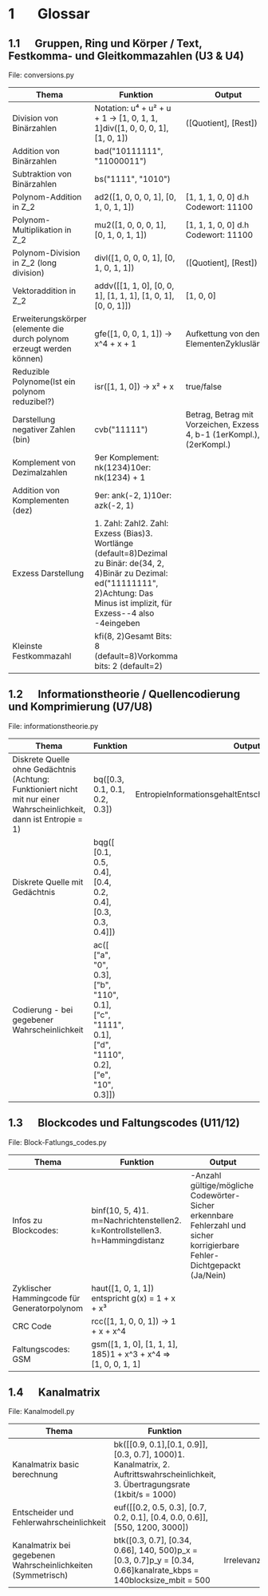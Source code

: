# 1       Glossar

## 1.1      Gruppen, Ring und Körper / Text, Festkomma- und Gleitkommazahlen (U3 & U4)

File: conversions.py

| Thema | Funktion | Output |
| --- | --- | --- |
| Division von Binärzahlen | Notation: u⁴ + u² + u + 1 → [1, 0, 1, 1, 1]div([1, 0, 0, 0, 1], [1, 0, 1]) | ([Quotient], [Rest]) |
| Addition von Binärzahlen | bad("10111111", "11000011") |  |
| Subtraktion von Binärzahlen | bs("1111", "1010") |  |
| Polynom-Addition in Z_2 | ad2([1, 0, 0, 0, 1], [0, 1, 0, 1, 1]) | [1, 1, 1, 0, 0] d.h Codewort: 11100 |
| Polynom-Multiplikation in Z_2 | mu2([1, 0, 0, 0, 1], [0, 1, 0, 1, 1]) | [1, 1, 1, 0, 0] d.h Codewort: 11100 |
| Polynom-Division in Z_2 (long division) | divl([1, 0, 0, 0, 1], [0, 1, 0, 1, 1]) | ([Quotient], [Rest]) |
| Vektoraddition in Z_2 | addv([[1, 1, 0], [0, 0, 1], [1, 1, 1], [1, 0, 1], [0, 0, 1]]) | [1, 0, 0] |
| Erweiterungskörper (elemente die durch polynom erzeugt werden können) | gfe([1, 0, 0, 1, 1]) -> x^4 + x + 1 | Aufkettung von den ElementenZykluslänge |
| Reduzible Polynome(Ist ein polynom reduzibel?) | isr([1, 1, 0]) -> x² + x | true/false |
| Darstellung negativer Zahlen (bin) | cvb("11111") | Betrag, Betrag mit Vorzeichen, Exzess-4, b-1 (1erKompl.), b (2erKompl.) |
| Komplement von Dezimalzahlen | 9er Komplement: nk(1234)10er: nk(1234) + 1 |  |
| Addition von Komplementen (dez) | 9er: ank(-2, 1)10er: azk(-2, 1) |  |
| Exzess Darstellung | 1. Zahl: Zahl2. Zahl: Exzess (Bias)3. Wortlänge (default=8)Dezimal zu Binär: de(34, 2, 4)Binär zu Dezimal: ed("11111111", 2)Achtung: Das Minus ist implizit, für Exzess--4 also -4eingeben |  |
| Kleinste Festkommazahl | kfi(8, 2)Gesamt Bits: 8 (default=8)Vorkomma bits: 2 (default=2) |  |

## 1.2      Informationstheorie / Quellencodierung und Komprimierung (U7/U8)

File: informationstheorie.py

| Thema | Funktion | Output |
| --- | --- | --- |
| Diskrete Quelle ohne Gedächtnis (Achtung: Funktioniert nicht mit nur einer Wahrscheinlichkeit, dann ist Entropie = 1) | bq([0.3, 0.1, 0.1, 0.2, 0.3]) | EntropieInformationsgehaltEntscheidungsgehaltRedundanz |
| Diskrete Quelle mit Gedächtnis | bqg([    [0.1, 0.5, 0.4],    [0.4, 0.2, 0.4],    [0.3, 0.3, 0.4]]) |  |
| Codierung - bei gegebener Wahrscheinlichkeit | ac([    ["a", "0", 0.3],    ["b", "110", 0.1],    ["c", "1111", 0.1],    ["d", "1110", 0.2],    ["e", "10", 0.3]]) |  |

## 1.3      Blockcodes und Faltungscodes (U11/12)

File: Block-Fatlungs\_codes.py

| Thema | Funktion | Output |
| --- | --- | --- |
| Infos zu Blockcodes: | binf(10, 5, 4)1. m=Nachrichtenstellen2. k=Kontrollstellen3. h=Hammingdistanz | -Anzahl gültige/mögliche Codewörter-Sicher erkennbare Fehlerzahl und sicher korrigierbare Fehler-Dichtgepackt (Ja/Nein) |
| Zyklischer Hammingcode für Generatorpolynom | haut([1, 0, 1, 1]) entspricht g(x) = 1 + x + x³ |  |
| CRC Code | rcc([1, 1, 0, 0, 1]) -> 1 + x + x^4 |  |
| Faltungscodes: GSM | gsm([1, 1, 0], [1, 1, 1], 185)1 + x^3 + x^4 => [1, 0, 0, 1, 1] |  |

## 1.4      Kanalmatrix

File: Kanalmodell.py

| Thema | Funktion | Output |
| --- | --- | --- |
| Kanalmatrix basic berechnung | bk([[0.9, 0.1],[0.1, 0.9]], [0.3, 0.7], 1000)1. Kanalmatrix, 2. Auftrittswahrscheinlichkeit, 3. Übertragungsrate (1kbit/s = 1000) |  |
| Entscheider und Fehlerwahrscheinlichkeit | euf([[0.2, 0.5, 0.3], [0.7, 0.2, 0.1], [0.4, 0.0, 0.6]], [550, 1200, 3000]) |  |
| Kanalmatrix bei gegebenen Wahrscheinlichkeiten (Symmetrisch) | btk([0.3, 0.7], [0.34, 0.66], 140, 500)p_x = [0.3, 0.7]p_y = [0.34, 0.66]kanalrate_kbps = 140blocksize_mbit = 500 | IrrelevanzAusgangsentropieTransinformationP(Y|X) |